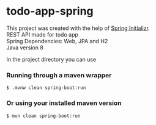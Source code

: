 # todo-app-spring
This project was created with the help of [Spring Initializr](https://start.spring.io/).\
REST API made for todo app\
Spring Dependencies: Web, JPA and H2\
Java version 8

In the project directory you can use
### Running through a maven wrapper
`$ .mvnw clean spring-boot:run`

### Or using your installed maven version
`$ mvn clean spring-boot:run`

